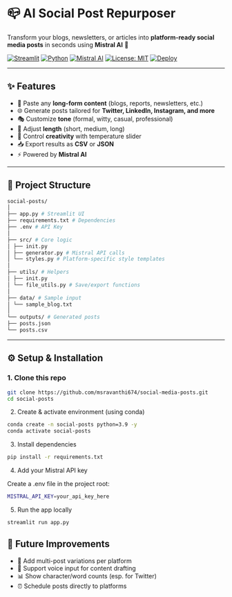 # 📪 AI Social Post Repurposer

Transform your blogs, newsletters, or articles into **platform-ready social media posts** in seconds using **Mistral AI** 🚀  

[![Streamlit](https://img.shields.io/badge/Made%20with-Streamlit-FF4B4B?logo=streamlit&logoColor=white)](https://streamlit.io)
[![Python](https://img.shields.io/badge/Python-3.10-blue?logo=python&logoColor=white)](https://www.python.org/)
[![Mistral AI](https://img.shields.io/badge/AI-Mistral%20API-8A2BE2?logo=openai&logoColor=white)](https://mistral.ai/)
[![License: MIT](https://img.shields.io/badge/License-MIT-green.svg)](LICENSE)
[![Deploy](https://img.shields.io/badge/Deployed%20on-Streamlit%20Cloud-FF4B4B?logo=streamlit&logoColor=white)](https://social-media-posts-7.streamlit.app/)

---

## ✨ Features
- 📝 Paste any **long-form content** (blogs, reports, newsletters, etc.)
- 🌐 Generate posts tailored for **Twitter, LinkedIn, Instagram, and more**
- 🎭 Customize **tone** (formal, witty, casual, professional)
- 📏 Adjust **length** (short, medium, long)
- 🎨 Control **creativity** with temperature slider
- 📥 Export results as **CSV** or **JSON**
- ⚡ Powered by **Mistral AI**

---

## 📂 Project Structure
```bash
social-posts/
│
├── app.py # Streamlit UI
├── requirements.txt # Dependencies
├── .env # API Key 
│
├── src/ # Core logic
│ ├── init.py
│ ├── generator.py # Mistral API calls
│ └── styles.py # Platform-specific style templates
│
├── utils/ # Helpers
│ ├── init.py
│ └── file_utils.py # Save/export functions
│
├── data/ # Sample input
│ └── sample_blog.txt
│
└── outputs/ # Generated posts
├── posts.json
└── posts.csv
```

---

## ⚙️ Setup & Installation

### 1. Clone this repo
```bash
git clone https://github.com/msravanthi674/social-media-posts.git
cd social-posts
```
2. Create & activate environment (using conda)
```bash
conda create -n social-posts python=3.9 -y
conda activate social-posts
```
3. Install dependencies
```bash
pip install -r requirements.txt
```
4. Add your Mistral API key

Create a .env file in the project root:
```bash
MISTRAL_API_KEY=your_api_key_here
```
5. Run the app locally
```bash
streamlit run app.py
```
## 🔮 Future Improvements

- 📌 Add multi-post variations per platform
- 🎤 Support voice input for content drafting
- 📊 Show character/word counts (esp. for Twitter)
- ⏰ Schedule posts directly to platforms
